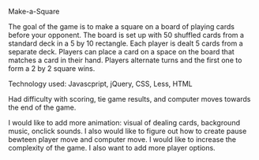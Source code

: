 Make-a-Square

The goal of the game is to make a square on a board of playing cards before your opponent. The board is set up with 50 shuffled cards from a standard deck in a 5 by 10 rectangle. Each player is dealt 5 cards from a separate deck. Players can place a card on a space on the board that matches a card in their hand. Players alternate turns and the first one to form a 2 by 2 square wins.

Technology used: Javascpript, jQuery, CSS, Less, HTML

Had difficulty with scoring, tie game results, and computer moves towards the end of the game.

I would like to add more animation: visual of dealing cards, background music, onclick sounds. I also would like to figure out how to create pause bewteen player move and computer move. I would like to increase the complexity of the game. I also want to add more player options.



